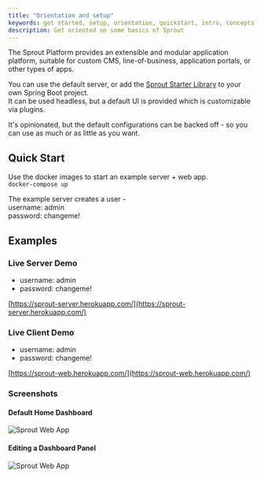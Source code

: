 ```yaml
---
title: "Orientation and setup"
keywords: get started, setup, orientation, quickstart, intro, concepts, containers, sprout
description: Get oriented on some basics of Sprout
---
```


The Sprout Platform provides an extensible and modular application platform, suitable for custom CMS, line-of-business, application portals, or other types of apps.  

You can use the default server, or add the [Sprout Starter Library](https://github.com/savantly-net/sprout-platform/tree/master/backend/starters/sprout-spring-boot-starter) to your own Spring Boot project.  
It can be used headless, but a default UI is provided which is customizable via plugins.  

It's opinionated, but the default configurations can be backed off - so you can use as much or as little as you want.  


## Quick Start  

Use the docker images to start an example server + web app.  
`docker-compose up`  

The example server creates a user -  
username: admin  
password: changeme!  


## Examples

### Live Server Demo  
- username: admin  
- password: changeme!  

[https://sprout-server.herokuapp.com/](https://sprout-server.herokuapp.com/)  

### Live Client Demo
- username: admin  
- password: changeme!  

[https://sprout-web.herokuapp.com/](https://sprout-web.herokuapp.com/)  


### Screenshots 

#### Default Home Dashboard

![Sprout Web App](/img/default.png)  

#### Editing a Dashboard Panel

![Sprout Web App](/img/panel_edit.png)  